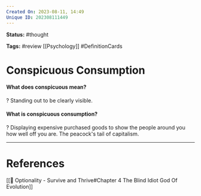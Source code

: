 ```yaml
---
Created On: 2023-08-11, 14:49
Unique ID: 202308111449
---
```

**Status:** #thought 

**Tags:** #review [[Psychology]] #DefinitionCards 

# Conspicuous Consumption
#### What does conspicuous mean? 
?
Standing out to be clearly visible.

#### What is conspicuous consumption?
?
Displaying expensive purchased goods to show the people around you how well off you are. The peacock's tail of capitalism. 




---
# References
[[📗 Optionality - Survive and Thrive#Chapter 4 The Blind Idiot God Of Evolution]]